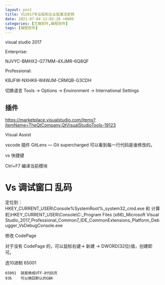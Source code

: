 ```yaml
---
layout: post
title: VS2017专业版和企业版激活密钥
date: 2021-07-04 12:02:20 +0800
categories: [艺搜软件,编程软件]
tags: [编程软件]
---
```


visual studio 2017

Enterprise:

NJVYC-BMHX2-G77MM-4XJMR-6Q8QF

Professional:

KBJFW-NXHK6-W4WJM-CRMQB-G3CDH

切换语言 Tools -> Options -> Environment -> International Settings

## 插件

https://marketplace.visualstudio.com/items?itemName=TheQtCompany.QtVisualStudioTools-19123

Visual Assist





vscode 插件
GitLens — Git supercharged 可以看到每一行代码是谁修改的。







vs 快捷键

Ctrl+F7 编译当前模块





# Vs 调试窗口 乱码

定位到：HKEY_CURRENT_USER\Console\%SystemRoot%_system32_cmd.exe 和 计算机\HKEY_CURRENT_USER\Console\C:_Program Files (x86)_Microsoft Visual Studio_2017_Professional_Common7_IDE_CommonExtensions_Platform_Debugger_VsDebugConsole.exe

修改 CodePage

对于没有 CodePage 的，可以鼠标右键-> 新建 -> DWORD(32位)值，创建即可。

选10进制 65001

```
65001  就是换成UTF-8代码页  
936    可以换回默认的GBK
```